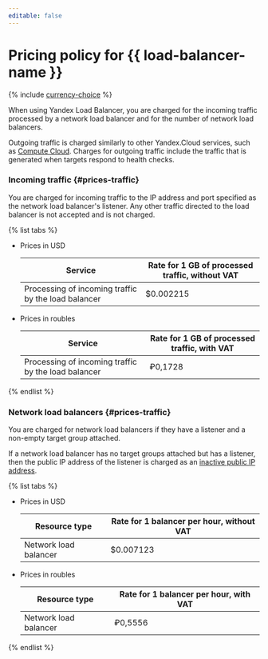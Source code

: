 ```yaml
---
editable: false
---
```

# Pricing policy for {{ load-balancer-name }}

{% include [currency-choice](../_includes/pricing/currency-choice.md) %}

When using Yandex Load Balancer, you are charged for the incoming traffic processed by a network load balancer and for the number of network load balancers.

Outgoing traffic is charged similarly to other Yandex.Cloud services, such as [Compute Cloud](../compute/pricing.md#prices-traffic). Charges for outgoing traffic include the traffic that is generated when targets respond to health checks.

### Incoming traffic {#prices-traffic}

You are charged for incoming traffic to the IP address and port specified as the network load balancer's listener. Any other traffic directed to the load balancer is not accepted and is not charged.

{% list tabs %}

- Prices in USD
  
  | Service | Rate for 1 GB of processed traffic, without VAT | 
  | ----- | ----- |
  | Processing of incoming traffic by the load balancer | $0.002215 |
  
- Prices in roubles
  
  | Service | Rate for 1 GB of processed traffic, with VAT |
  | ----- | ----- |
  | Processing of incoming traffic by the load balancer | ₽0,1728 |
  
{% endlist %}

### Network load balancers {#prices-traffic}

You are charged for network load balancers if they have a listener and a non-empty target group attached.

If a network load balancer has no target groups attached but has a listener, then the public IP address of the listener is charged as an [inactive public IP address](../vpc/pricing.md#prices-public-ip).

{% list tabs %}

- Prices in USD
  
  | Resource type | Rate for 1 balancer per hour, without VAT |
  | ----- | ----- |
  | Network load balancer | $0.007123 |
  
- Prices in roubles
  
  | Resource type | Rate for 1 balancer per hour, with VAT |
  | ----- | ----- |
  | Network load balancer | ₽0,5556 |
  
{% endlist %}
